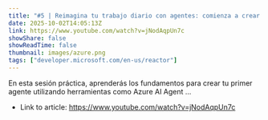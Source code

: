 ```yaml
---
title: "#5 | Reimagina tu trabajo diario con agentes: comienza a crear tu primer agente"
date: 2025-10-02T14:05:13Z
link: https://www.youtube.com/watch?v=jNodAqpUn7c
showShare: false
showReadTime: false
thumbnail: images/azure.png
tags: ["developer.microsoft.com/en-us/reactor"]
---
```

En esta sesión práctica, aprenderás los fundamentos para crear tu primer agente utilizando herramientas como Azure AI Agent ...

- Link to article: https://www.youtube.com/watch?v=jNodAqpUn7c